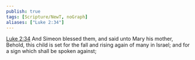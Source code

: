 ```yaml
---
publish: true
tags: [Scripture/NewT, noGraph]
aliases: ["Luke 2:34"]
---
```

[Luke 2:34](https://churchofjesuschrist.org/study/scriptures/nt/luke/2?lang=eng&id=p34#p34) And Simeon blessed them, and said unto Mary his mother, Behold, this child is set for the fall and rising again of many in Israel; and for a sign which shall be spoken against;

